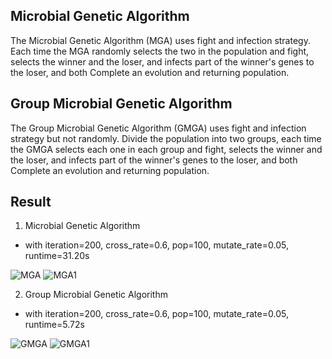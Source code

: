 ## Microbial Genetic Algorithm
The Microbial Genetic Algorithm (MGA) uses fight and infection strategy. Each time the MGA randomly selects the two in the population and fight, selects the winner and the loser, and infects part of the winner's genes to the loser, and both Complete an evolution and returning population.

## Group Microbial Genetic Algorithm
The Group Microbial Genetic Algorithm (GMGA) uses fight and infection strategy but not randomly. Divide the population into two groups, each time the GMGA selects each one in each group and fight, selects the winner and the loser, and infects part of the winner's genes to the loser, and both Complete an evolution and returning population.

## Result
1. Microbial Genetic Algorithm
- with iteration=200, cross_rate=0.6, pop=100, mutate_rate=0.05, runtime=31.20s

![MGA](https://user-images.githubusercontent.com/71109255/122527245-bacd2d80-d04d-11eb-9b7c-d8e8e54d58f0.png)
![MGA1](https://user-images.githubusercontent.com/71109255/122527265-bef94b00-d04d-11eb-9c57-c75f561e7afb.png)

2. Group Microbial Genetic Algorithm
- with iteration=200, cross_rate=0.6, pop=100, mutate_rate=0.05, runtime=5.72s

![GMGA](https://user-images.githubusercontent.com/71109255/122527325-cb7da380-d04d-11eb-8567-10fe2351da1e.png)
![GMGA1](https://user-images.githubusercontent.com/71109255/122527336-cf112a80-d04d-11eb-983c-ea3167d633a4.png)
